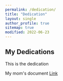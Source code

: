 ```yaml
---
permalink: /dedication/
title: "Dedication"
layout: single
author_profile: true
sitemap: true
modified: 2022-06-23
---
```


## My Dedications
This is the dedication

My mom's document [Link](/assets/documents/PrincettaLyons2022.pdf)
